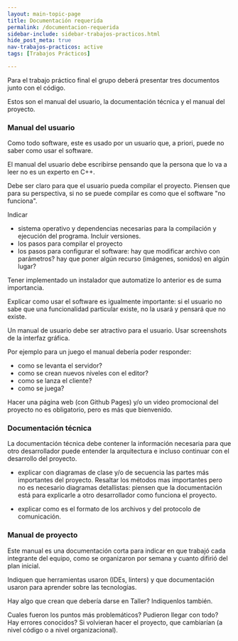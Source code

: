 ```yaml
---
layout: main-topic-page
title: Documentación requerida
permalink: /documentacion-requerida
sidebar-include: sidebar-trabajos-practicos.html
hide_post_meta: true
nav-trabajos-practicos: active
tags: [Trabajos Prácticos]

---
```


Para el trabajo práctico final el grupo deberá presentar tres documentos
junto con el código.

Estos son el manual del usuario, la documentación técnica
y el manual del proyecto.

### Manual del usuario

Como todo software, este es usado por un usuario que, a priori, puede no
saber como usar el software.

El manual del usuario debe escribirse pensando que la persona que lo va
a leer no es un experto en C++.

Debe ser claro para que el usuario pueda compilar el proyecto.
Piensen que para su perspectiva, si no se puede compilar
es como que el software "no funciona".

Indicar

 - sistema operativo y dependencias necesarias para la compilación y
   ejecución del programa. Incluir versiones.
 - los pasos para compilar el proyecto
 - los pasos para configurar el software: hay que modificar archivo con
   parámetros? hay que poner algún recurso (imágenes, sonidos) en algún
   lugar?

Tener implementado un instalador que automatize lo anterior es de suma
importancia.

Explicar como usar el software es igualmente importante: si el usuario
no sabe que una funcionalidad particular existe, no la usará y pensará
que no existe.

Un manual de usuario debe ser atractivo para el usuario. Usar
screenshots de la interfaz gráfica.

Por ejemplo para un juego el manual debería poder responder:

 - como se levanta el servidor?
 - como se crean nuevos niveles con el editor?
 - como se lanza el cliente?
 - como se juega?

Hacer una página web (con Github Pages) y/o un video promocional del
proyecto no es obligatorio, pero es más que bienvenido.


### Documentación técnica

La documentación técnica debe contener la información necesaria para que
otro desarrollador puede entender la arquitectura e incluso continuar
con el desarrollo del proyecto.

 - explicar con diagramas de clase y/o de secuencia las partes más
importantes del proyecto. Resaltar los métodos mas importantes pero no
es necesario diagramas detallistas: piensen que la documentación está
para explicarle a otro desarrollador como funciona el proyecto.

 - explicar como es el formato de los archivos y del protocolo de
comunicación.


### Manual de proyecto

Este manual es una documentación corta para indicar en que trabajó cada
integrante del equipo, como se organizaron por semana y cuanto difirió
del plan inicial.

Indiquen que herramientas usaron (IDEs, linters) y que documentación
usaron para aprender sobre las tecnologías.

Hay algo que crean que debería darse en Taller? Indiquenlos también.

Cuales fueron los puntos más problemáticos? Pudieron llegar con todo?
Hay errores conocidos? Si volvieran hacer el proyecto, que cambiarían
(a nivel código o a nivel organizacional).


